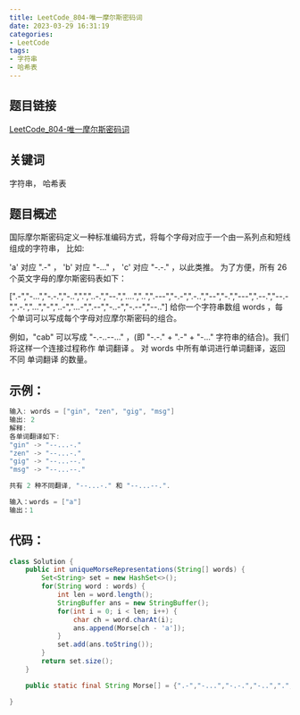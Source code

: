```yaml
---
title: LeetCode_804-唯一摩尔斯密码词
date: 2023-03-29 16:31:19
categories: 
- LeetCode
tags: 
- 字符串
- 哈希表
---
```


## 题目链接

[LeetCode_804-唯一摩尔斯密码词](https://leetcode.cn/problems/unique-morse-code-words/)

## 关键词
字符串， 哈希表

## 题目概述

国际摩尔斯密码定义一种标准编码方式，将每个字母对应于一个由一系列点和短线组成的字符串， 比如:

'a' 对应 ".-" ，
'b' 对应 "-..." ，
'c' 对应 "-.-." ，以此类推。
为了方便，所有 26 个英文字母的摩尔斯密码表如下：

[".-","-...","-.-.","-..",".","..-.","--.","....","..",".---","-.-",".-..","--","-.","---",".--.","--.-",".-.","...","-","..-","...-",".--","-..-","-.--","--.."]
给你一个字符串数组 words ，每个单词可以写成每个字母对应摩尔斯密码的组合。

例如，"cab" 可以写成 "-.-..--..." ，(即 "-.-." + ".-" + "-..." 字符串的结合)。我们将这样一个连接过程称作 单词翻译 。
对 words 中所有单词进行单词翻译，返回不同 单词翻译 的数量。

## 示例：

```java
输入: words = ["gin", "zen", "gig", "msg"]
输出: 2
解释: 
各单词翻译如下:
"gin" -> "--...-."
"zen" -> "--...-."
"gig" -> "--...--."
"msg" -> "--...--."

共有 2 种不同翻译, "--...-." 和 "--...--.".

输入：words = ["a"]
输出：1
```

## 代码：
```java
class Solution {
    public int uniqueMorseRepresentations(String[] words) {
        Set<String> set = new HashSet<>();
        for(String word : words) {
            int len = word.length();
            StringBuffer ans = new StringBuffer();
            for(int i = 0; i < len; i++) {
                char ch = word.charAt(i);
                ans.append(Morse[ch - 'a']);
            }
            set.add(ans.toString());
        }
        return set.size();
    }

    public static final String Morse[] = {".-","-...","-.-.","-..",".","..-.","--.","....","..",".---","-.-",".-..","--","-.","---",".--.","--.-",".-.","...","-","..-","...-",".--","-..-","-.--","--.."};

}
```
